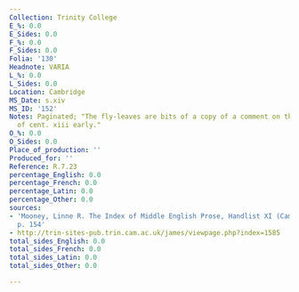 ```yaml
---
Collection: Trinity College
E_%: 0.0
E_Sides: 0.0
F_%: 0.0
F_Sides: 0.0
Folia: '130'
Headnote: VARIA
L_%: 0.0
L_Sides: 0.0
Location: Cambridge
MS_Date: s.xiv
MS_ID: '152'
Notes: Paginated; "The fly-leaves are bits of a copy of a comment on the Pauline Epistles,
  of cent. xiii early."
O_%: 0.0
O_Sides: 0.0
Place_of_production: ''
Produced_for: ''
Reference: R.7.23
percentage_English: 0.0
percentage_French: 0.0
percentage_Latin: 0.0
percentage_Other: 0.0
sources:
- 'Mooney, Linne R. The Index of Middle English Prose, Handlist XI (Cambridge: Brewer,1995),
  p. 154'
- http://trin-sites-pub.trin.cam.ac.uk/james/viewpage.php?index=1585
total_sides_English: 0.0
total_sides_French: 0.0
total_sides_Latin: 0.0
total_sides_Other: 0.0

---
```


